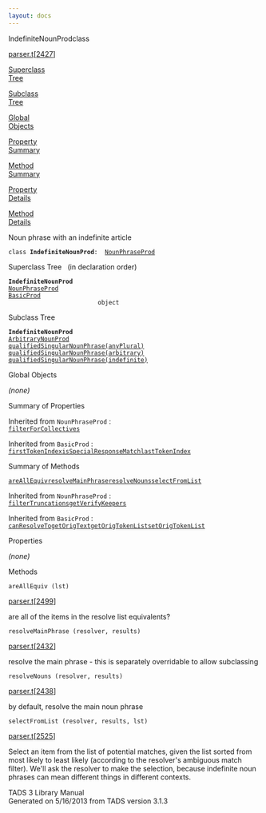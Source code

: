 ```yaml
---
layout: docs
---
```

<span class="title">IndefiniteNounProd</span><span class="type">class</span>

[parser.t](../file/parser.t.html)\[[2427](../source/parser.t.html#2427)\]

[Superclass  
Tree](#_SuperClassTree_)

[Subclass  
Tree](#_SubClassTree_)

[Global  
Objects](#_ObjectSummary_)

[Property  
Summary](#_PropSummary_)

[Method  
Summary](#_MethodSummary_)

[Property  
Details](#_Properties_)

[Method  
Details](#_Methods_)

<div class="fdesc">

Noun phrase with an indefinite article

`class `**`IndefiniteNounProd`**` :   `[`NounPhraseProd`](../object/NounPhraseProd.html)

</div>

<span id="_SuperClassTree_"></span>

<div class="mjhd">

<span class="hdln">Superclass Tree</span>   (in declaration order)

</div>

**`IndefiniteNounProd`**  
[`NounPhraseProd`](../object/NounPhraseProd.html)  
[`BasicProd`](../object/BasicProd.html)  
`                         object`  
<span id="_SubClassTree_"></span>

<div class="mjhd">

<span class="hdln">Subclass Tree</span>  

</div>

**`IndefiniteNounProd`**  
[`ArbitraryNounProd`](../object/ArbitraryNounProd.html)  
[`qualifiedSingularNounPhrase(anyPlural)`](../object/qualifiedSingularNounPhrase(anyPlural).html)  
[`qualifiedSingularNounPhrase(arbitrary)`](../object/qualifiedSingularNounPhrase(arbitrary).html)  
[`qualifiedSingularNounPhrase(indefinite)`](../object/qualifiedSingularNounPhrase(indefinite).html)  
<span id="_ObjectSummary_"></span>

<div class="mjhd">

<span class="hdln">Global Objects</span>  

</div>

*(none)* <span id="_PropSummary_"></span>

<div class="mjhd">

<span class="hdln">Summary of Properties</span>  

</div>



Inherited from `NounPhraseProd` :  
[`filterForCollectives`](../object/NounPhraseProd.html#filterForCollectives)

Inherited from `BasicProd` :  
[`firstTokenIndex`](../object/BasicProd.html#firstTokenIndex)[`isSpecialResponseMatch`](../object/BasicProd.html#isSpecialResponseMatch)[`lastTokenIndex`](../object/BasicProd.html#lastTokenIndex)

<span id="_MethodSummary_"></span>

<div class="mjhd">

<span class="hdln">Summary of Methods</span>  

</div>

[`areAllEquiv`](#areAllEquiv)[`resolveMainPhrase`](#resolveMainPhrase)[`resolveNouns`](#resolveNouns)[`selectFromList`](#selectFromList)

Inherited from `NounPhraseProd` :  
[`filterTruncations`](../object/NounPhraseProd.html#filterTruncations)[`getVerifyKeepers`](../object/NounPhraseProd.html#getVerifyKeepers)

Inherited from `BasicProd` :  
[`canResolveTo`](../object/BasicProd.html#canResolveTo)[`getOrigText`](../object/BasicProd.html#getOrigText)[`getOrigTokenList`](../object/BasicProd.html#getOrigTokenList)[`setOrigTokenList`](../object/BasicProd.html#setOrigTokenList)

<span id="_Properties_"></span>

<div class="mjhd">

<span class="hdln">Properties</span>  

</div>

*(none)* <span id="_Methods_"></span>

<div class="mjhd">

<span class="hdln">Methods</span>  

</div>

<span id="areAllEquiv"></span>

`areAllEquiv (lst)`

[parser.t](../file/parser.t.html)\[[2499](../source/parser.t.html#2499)\]

<div class="desc">

are all of the items in the resolve list equivalents?

</div>

<span id="resolveMainPhrase"></span>

`resolveMainPhrase (resolver, results)`

[parser.t](../file/parser.t.html)\[[2432](../source/parser.t.html#2432)\]

<div class="desc">

resolve the main phrase - this is separately overridable to allow
subclassing

</div>

<span id="resolveNouns"></span>

`resolveNouns (resolver, results)`

[parser.t](../file/parser.t.html)\[[2438](../source/parser.t.html#2438)\]

<div class="desc">

by default, resolve the main noun phrase

</div>

<span id="selectFromList"></span>

`selectFromList (resolver, results, lst)`

[parser.t](../file/parser.t.html)\[[2525](../source/parser.t.html#2525)\]

<div class="desc">

Select an item from the list of potential matches, given the list sorted
from most likely to least likely (according to the resolver's ambiguous
match filter). We'll ask the resolver to make the selection, because
indefinite noun phrases can mean different things in different contexts.

</div>

<div class="ftr">

TADS 3 Library Manual  
Generated on 5/16/2013 from TADS version 3.1.3

</div>
